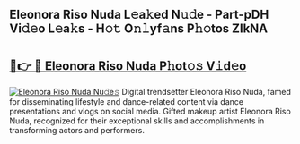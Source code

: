 ## Eleonora Riso Nuda L𝚎a𝚔ed N𝚞𝚍e - Part-pDH Vi𝚍𝚎o L𝚎a𝚔s - H𝚘𝚝 O𝚗𝚕yf𝚊ns P𝚑𝚘tos ZIkNA

# <h2><a href="http://kf97p8.oniu.top/?m=Eleonora+Riso+Nuda">🔗👉 🔴 Eleonora Riso Nuda P𝚑ot𝚘𝚜 V𝚒d𝚎o</a></h2>

[![Eleonora Riso Nuda Nu𝚍e𝚜](https://i.imgur.com/0qMVB7G.gif)](http://kf97p8.oniu.top/?m=Eleonora+Riso+Nuda)
Digital trendsetter Eleonora Riso Nuda, famed for disseminating lifestyle and dance-related content via dance presentations and vlogs on social media. Gifted makeup artist Eleonora Riso Nuda, recognized for their exceptional skills and accomplishments in transforming actors and performers.  

